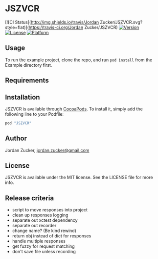 # JSZVCR

[![CI Status](http://img.shields.io/travis/Jordan Zucker/JSZVCR.svg?style=flat)](https://travis-ci.org/Jordan Zucker/JSZVCR)
[![Version](https://img.shields.io/cocoapods/v/JSZVCR.svg?style=flat)](http://cocoapods.org/pods/JSZVCR)
[![License](https://img.shields.io/cocoapods/l/JSZVCR.svg?style=flat)](http://cocoapods.org/pods/JSZVCR)
[![Platform](https://img.shields.io/cocoapods/p/JSZVCR.svg?style=flat)](http://cocoapods.org/pods/JSZVCR)

## Usage

To run the example project, clone the repo, and run `pod install` from the Example directory first.

## Requirements

## Installation

JSZVCR is available through [CocoaPods](http://cocoapods.org). To install
it, simply add the following line to your Podfile:

```ruby
pod "JSZVCR"
```

## Author

Jordan Zucker, jordan.zucker@gmail.com

## License

JSZVCR is available under the MIT license. See the LICENSE file for more info.

## Release criteria
* script to move responses into project
* clean up responses logging
* separate out xctest dependency
* separate out recorder
* change name? (Be kind rewind)
* return obj instead of dict for responses
* handle multiple responses
* get fuzzy for request matching
* don't save file unless recording
